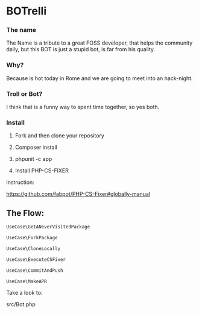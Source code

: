 BOTrelli
========

### The name

The Name is a tribute to a great FOSS developer, that helps the community daily,
but this BOT is just a stupid bot, is far from his quality.

### Why?

Because is hot today in Rome and we are going to meet into an hack-night.

### Troll or Bot?

I think that is a funny way to spent time together, so yes both.

### Install

1) Fork and then clone your repository

2) Composer install

3) phpunit -c app

4) Install PHP-CS-FIXER

instruction:

  https://github.com/fabpot/PHP-CS-Fixer#globally-manual


## The Flow:

``` php
UseCase\GetANeverVisitedPackage

UseCase\ForkPackage

UseCase\CloneLocally

UseCase\ExecuteCSFixer

UseCase\CommitAndPush

UseCase\MakeAPR
```

Take a look to:

src/Bot.php